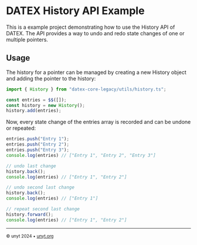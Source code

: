 # DATEX History API Example

This is a example project demonstrating how to use the History API of DATEX.
The API provides a way to undo and redo state changes of one or multiple pointers.


## Usage
The history for a pointer can be managed by creating a new History object and adding the pointer to the history:

```ts
import { History } from "datex-core-legacy/utils/history.ts";

const entries = $$([]);
const history = new History();
history.add(entries);
```

Now, every state change of the entries array is recorded and can be undone or repeated:

```ts
entries.push("Entry 1");
entries.push("Entry 2");
entries.push("Entry 3");
console.log(entries) // ["Entry 1", "Entry 2", "Entry 3"]

// undo last change
history.back();
console.log(entries) // ["Entry 1", "Entry 2"]

// undo second last change
history.back();
console.log(entries) // ["Entry 1"]

// repeat second last change
history.forward();
console.log(entries) // ["Entry 1", "Entry 2"]
```


---

<sub>&copy; unyt 2024 • [unyt.org](https://unyt.org)</sub>
